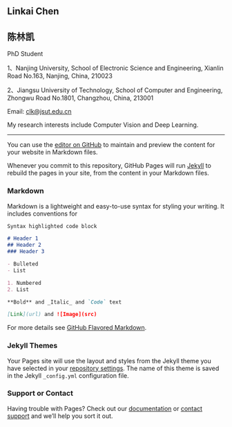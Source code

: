 ## Linkai Chen
## 陈林凯
PhD Student

1、Nanjing University, School of Electronic Science and Engineering, Xianlin Road No.163, Nanjing, China, 210023

2、Jiangsu University of Technology, School of Computer and Engineering, Zhongwu Road No.1801, Changzhou, China, 213001

Email: clk@jsut.edu.cn


My research interests include Computer Vision and Deep Learning.

---


You can use the [editor on GitHub](https://github.com/linkboy1980/linkboy1980.github.io/edit/master/README.md) to maintain and preview the content for your website in Markdown files.

Whenever you commit to this repository, GitHub Pages will run [Jekyll](https://jekyllrb.com/) to rebuild the pages in your site, from the content in your Markdown files.

### Markdown

Markdown is a lightweight and easy-to-use syntax for styling your writing. It includes conventions for

```markdown
Syntax highlighted code block

# Header 1
## Header 2
### Header 3

- Bulleted
- List

1. Numbered
2. List

**Bold** and _Italic_ and `Code` text

[Link](url) and ![Image](src)
```

For more details see [GitHub Flavored Markdown](https://guides.github.com/features/mastering-markdown/).

### Jekyll Themes

Your Pages site will use the layout and styles from the Jekyll theme you have selected in your [repository settings](https://github.com/linkboy1980/linkboy1980.github.io/settings). The name of this theme is saved in the Jekyll `_config.yml` configuration file.

### Support or Contact

Having trouble with Pages? Check out our [documentation](https://help.github.com/categories/github-pages-basics/) or [contact support](https://github.com/contact) and we’ll help you sort it out.
